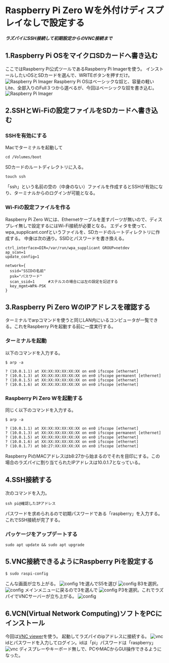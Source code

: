# Raspberry Pi Zero Wを外付けディスプレイなしで設定する
##### ラズパイにSSH接続して初期設定からのVNC接続まで
## 1.Raspberry Pi OSをマイクロSDカードへ書き込む
ここではRaspberry Pi公式ツールであるRaspberry Pi Imagerを使う。
インストールしたいOSとSDカードを選んで、WRITEボタンを押すだけ。
![Raspberry Pi Imager](https://github.com/OKADA1919/memo/blob/master/images/Raspberry_pi/imager1.png?raw=true)
Raspberry Pi OSはベーシックな奴と、容量の軽いLite、全部入りのFull３つから選べるが、今回はベーシックな奴を書き込む。
![Raspberry Pi Imager](https://github.com/OKADA1919/memo/blob/master/images/Raspberry_pi/imager2.png?raw=true)

## 2.SSHとWi-Fiの設定ファイルをSDカードへ書き込む
### SSHを有効にする
Macでターミナルを起動して
```
cd /Volumes/boot
```
SDカードのルートディレクトリに入る。
```
touch ssh
```
「ssh」という名前の空の（中身のない）ファイルを作成するとSSHが有効になり、ターミナルからのログインが可能となる。

### Wi-Fiの設定ファイルを作る
Raspberry Pi Zero Wには、Ethernetケーブルを差すパーツが無いので、ディスプレイ無しで設定するにはWi-Fi接続が必要となる。
エディタを使って、wpa_supplicant.confというファイルを、SDカードのルートディレクトリに作成する。
中身は次の通り。SSIDとパスワードを書き換える。
```
ctrl_interface=DIR=/var/run/wpa_supplicant GROUP=netdev
ap_scan=1
update_config=1

network={
  ssid="SSIDの名前"
  psk="パスワード"
  scan_ssid=1      #ステルスの場合には左の設定を記述する
  key_mgmt=WPA-PSK
}
```
## 3.Raspberry Pi Zero WのIPアドレスを確認する
ターミナルでarpコマンドを使うと同じLAN内にいるコンピュータが一覧できる。これをRaspberry Piを起動する前に一度実行する。
### ターミナルを起動
以下のコマンドを入力する。
```
$ arp -a
```
```
? (10.0.1.1) at XX:XX:XX:XX:XX:XX on en0 ifscope [ethernet]
? (10.0.1.3) at XX:XX:XX:XX:XX:XX on en0 ifscope permanent [ethernet]
? (10.0.1.5) at XX:XX:XX:XX:XX:XX on en0 ifscope [ethernet]
? (10.0.1.6) at XX:XX:XX:XX:XX:XX on en0 ifscope [ethernet]
```
### Raspberry Pi Zero Wを起動する
同じく以下のコマンドを入力する。
```
$ arp -a
```
```
? (10.0.1.1) at XX:XX:XX:XX:XX:XX on en0 ifscope [ethernet]
? (10.0.1.3) at XX:XX:XX:XX:XX:XX on en0 ifscope permanent [ethernet]
? (10.0.1.5) at XX:XX:XX:XX:XX:XX on en0 ifscope [ethernet]
? (10.0.1.6) at XX:XX:XX:XX:XX:XX on en0 ifscope [ethernet]
? (10.0.1.7) at b8:27:XX:XX:XX:XX on en0 ifscope [ethernet]
```
Raspberry PiのMACアドレスはb8:27から始まるのでそれを目印にする。この場合のラズパイに割り当てられたIPアドレスは10.0.1.7となっている。

## 4.SSH接続する
次のコマンドを入力。
```
ssh pi@確認したIPアドレス
```
パスワードを求められるので初期パスワードである「raspberry」を入力する。これでSSH接続が完了する。
### パッケージをアップデートする
```
sudo apt update && sudo apt upgrade
```

## 5.VNC接続できるようにRaspberry Piを設定する
```
$ sudo raspi-config
```
こんな画面が立ち上がる。
![config](https://github.com/OKADA1919/memo/blob/master/images/Raspberry_pi/config1.png?raw=true)
1を選んでS5を選び
![config](https://github.com/OKADA1919/memo/blob/master/images/Raspberry_pi/config2.png?raw=true)
B3を選択。
![config](https://github.com/OKADA1919/memo/blob/master/images/Raspberry_pi/config3.png?raw=true)
メインメニューに戻るので3を選んで
![config](https://github.com/OKADA1919/memo/blob/master/images/Raspberry_pi/config4.png?raw=true)
P3を選択。これでラズパイでVNCサーバーが立ち上がる。
![config](https://github.com/OKADA1919/memo/blob/master/images/Raspberry_pi/config5.png?raw=true)

## 6.VCN(Virtual Network Computing)ソフトをPCにインストール
今回は[VNC viewer](https://www.realvnc.com/en/connect/download/viewer/)を使う。
起動してラズパイのipアドレスに接続する。
![vnc](https://github.com/OKADA1919/memo/blob/master/images/Raspberry_pi/vnc1.png?raw=true)
idとパスワードを入力してログイン。idは「pi」パスワードは「raspberry」
![vnc](https://github.com/OKADA1919/memo/blob/master/images/Raspberry_pi/vnc2.png?raw=true)
ディスプレーやキーボード無しで、PCやMACからGUI操作できるようになった。
